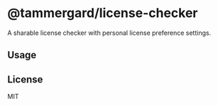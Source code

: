 # @tammergard/license-checker

A sharable license checker with personal license preference settings.

## Usage

## License

MIT
